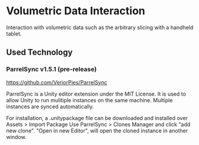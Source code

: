 # Volumetric Data Interaction
Interaction with volumetric data such as the arbitrary slicing with a handheld tablet.

## Used Technology

### ParrelSync v1.5.1 (pre-release)
https://github.com/VeriorPies/ParrelSync

ParrelSync is a Unity editor extension under the MIT License.
It is used to allow Unity to run mulitiple instances on the same machine. Multiple instances are synced automatically.

For installation, a .unitypackage file can be downloaded and installed over Assets > Import Package
Use ParrelSync > Clones Manager and click "add new clone".
"Open in new Editor", will open the cloned instance in another window.

